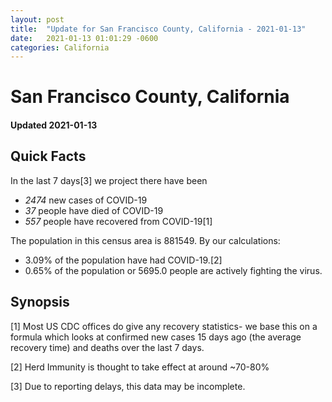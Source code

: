 ```yaml
---
layout: post
title:  "Update for San Francisco County, California - 2021-01-13"
date:   2021-01-13 01:01:29 -0600
categories: California
---
```


# San Francisco County, California
#### Updated 2021-01-13

## Quick Facts

In the last 7 days[3] we project there have been
- *2474* new cases of COVID-19
- *37* people have died of COVID-19
- *557* people have recovered from COVID-19[1]

The population in this census area is 881549. By our calculations:
- 3.09% of the population have had COVID-19.[2]
- 0.65% of the population or 5695.0 people are actively fighting the virus.

## Synopsis




[1] Most US CDC offices do give any recovery statistics- we base this on a formula which looks at confirmed new cases
15 days ago (the average recovery time) and deaths over the last 7 days.

[2] Herd Immunity is thought to take effect at around ~70-80%

[3] Due to reporting delays, this data may be incomplete.
 
    